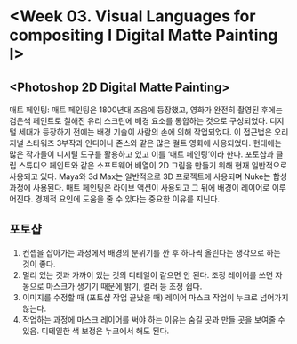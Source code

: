# <Week 03. Visual Languages for compositing I Digital Matte Painting I>



## <Photoshop 2D Digital Matte Painting>


매트 페인팅: 매트 페인팅은 1800년대 즈음에 등장했고, 영화가 완전히 촬영된 후에는 검은색 페인트로 칠해진 유리 스크린에 배경 요소를 통합하는 것으로 구성되었다. 
디지털 세대가 등장하기 전에는 배경 기술이 사람의 손에 의해 작업되었다. 이 접근법은 오리지널 스타워즈 3부작과 인디아나 존스와 같은 많은 컬트 영화에 사용되었다. 
현대에는 많은 작가들이 디지털 도구를 활용하고 있고 이를 ‘매트 페인팅’이라 한다. 포토샵과 클립 스튜디오 페인트와 같은 소프트웨어 배열이 2D 그림을 만들기 위해 
현재 일반적으로 사용되고 있다. 
Maya와 3d Max는 일반적으로 3D 프로젝트에 사용되며 Nuke는 합성 과정에 사용된다. 매트 페인팅은 라이브 액션이 사용되고 그 뒤에 배경이 레이어로 이루어진다. 
경제적 요인에 도움을 줄 수 있다는 중요한 이유를 지닌다. 

## 포토샵


1) 컨셉을 잡아가는 과정에서 배경의 분위기를 깐 후 하나씩 올린다는 생각으로 하는 것이 좋다.
2) 멀리 있는 것과 가까이 있는 것의 디테일이 같으면 안 된다. 조정 레이어를 쓰면 자동으로 마스크가 생기기 때문에 밝기, 컬러 등 조정 쉽다.
3) 이미지를 수정할 때 (포토샵 작업 끝났을 때) 레이어 마스크 작업이 누크로 넘어가지 않는다. 
4) 작업하는 과정에 마스크 레이어를 써야 하는 이유는 숨길 곳과 만들 곳을 보여줄 수 있음. 디테일한 색 보정은 누크에서 해도 된다.
